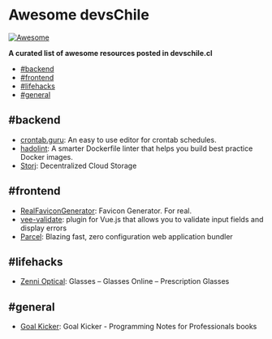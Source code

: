 # Awesome devsChile 

[![Awesome](https://cdn.rawgit.com/sindresorhus/awesome/d7305f38d29fed78fa85652e3a63e154dd8e8829/media/badge.svg)](https://github.com/sindresorhus/awesome)

**A curated list of awesome resources posted in devschile.cl**

- [#backend](#backend)
- [#frontend](#frontend)
- [#lifehacks](#lifehacks)
- [#general](#general)

## #backend

- [crontab.guru](https://crontab.guru/): An easy to use editor for crontab schedules.
- [hadolint](https://github.com/hadolint/hadolint): A smarter Dockerfile linter that helps you build best practice Docker images.
- [Storj](https://storj.io/): Decentralized Cloud Storage

## #frontend

- [RealFaviconGenerator](https://realfavicongenerator.net/): Favicon Generator. For real.
- [vee-validate](https://github.com/baianat/vee-validate): plugin for Vue.js that allows you to validate input fields and display errors
- [Parcel](https://parceljs.org/): Blazing fast, zero configuration web application bundler

## #lifehacks

- [Zenni Optical](http://www.zennioptical.com/): Glasses – Glasses Online – Prescription Glasses

## #general
- [Goal Kicker](http://goalkicker.com/): Goal Kicker - Programming Notes for Professionals books
